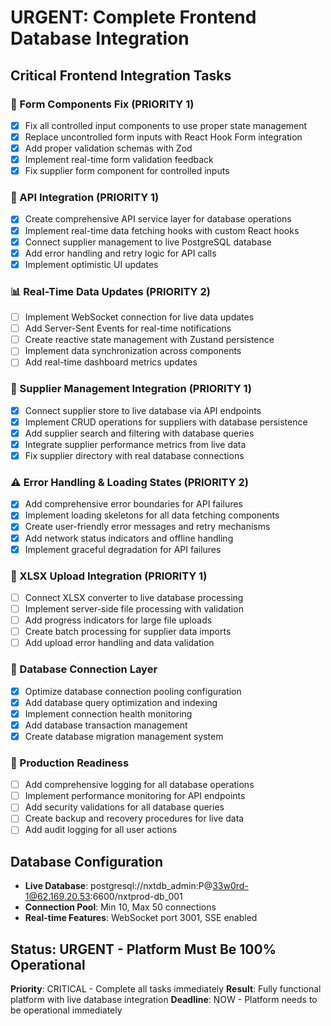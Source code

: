 # URGENT: Complete Frontend Database Integration

## Critical Frontend Integration Tasks

### 🚨 Form Components Fix (PRIORITY 1)
- [x] Fix all controlled input components to use proper state management
- [x] Replace uncontrolled form inputs with React Hook Form integration
- [x] Add proper validation schemas with Zod
- [x] Implement real-time form validation feedback
- [x] Fix supplier form component for controlled inputs

### 🔗 API Integration (PRIORITY 1)
- [x] Create comprehensive API service layer for database operations
- [x] Implement real-time data fetching hooks with custom React hooks
- [x] Connect supplier management to live PostgreSQL database
- [x] Add error handling and retry logic for API calls
- [x] Implement optimistic UI updates

### 📊 Real-Time Data Updates (PRIORITY 2)
- [ ] Implement WebSocket connection for live data updates
- [ ] Add Server-Sent Events for real-time notifications
- [ ] Create reactive state management with Zustand persistence
- [ ] Implement data synchronization across components
- [ ] Add real-time dashboard metrics updates

### 🏢 Supplier Management Integration (PRIORITY 1)
- [x] Connect supplier store to live database via API endpoints
- [x] Implement CRUD operations for suppliers with database persistence
- [x] Add supplier search and filtering with database queries
- [x] Integrate supplier performance metrics from live data
- [x] Fix supplier directory with real database connections

### ⚠️ Error Handling & Loading States (PRIORITY 2)
- [x] Add comprehensive error boundaries for API failures
- [x] Implement loading skeletons for all data fetching components
- [x] Create user-friendly error messages and retry mechanisms
- [x] Add network status indicators and offline handling
- [x] Implement graceful degradation for API failures

### 📁 XLSX Upload Integration (PRIORITY 1)
- [ ] Connect XLSX converter to live database processing
- [ ] Implement server-side file processing with validation
- [ ] Add progress indicators for large file uploads
- [ ] Create batch processing for supplier data imports
- [ ] Add upload error handling and data validation

### 🔧 Database Connection Layer
- [x] Optimize database connection pooling configuration
- [x] Add database query optimization and indexing
- [x] Implement connection health monitoring
- [x] Add database transaction management
- [x] Create database migration management system

### 🎯 Production Readiness
- [ ] Add comprehensive logging for all database operations
- [ ] Implement performance monitoring for API endpoints
- [ ] Add security validations for all database queries
- [ ] Create backup and recovery procedures for live data
- [ ] Add audit logging for all user actions

## Database Configuration
- **Live Database**: postgresql://nxtdb_admin:P@33w0rd-1@62.169.20.53:6600/nxtprod-db_001
- **Connection Pool**: Min 10, Max 50 connections
- **Real-time Features**: WebSocket port 3001, SSE enabled

## Status: URGENT - Platform Must Be 100% Operational
**Priority**: CRITICAL - Complete all tasks immediately
**Result**: Fully functional platform with live database integration
**Deadline**: NOW - Platform needs to be operational immediately